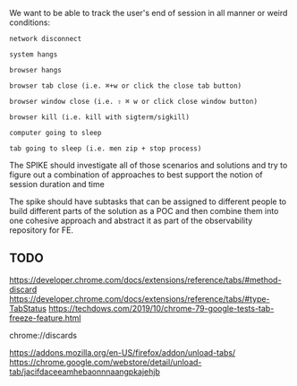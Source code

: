 We want to be able to track the user's end of session in all manner or weird conditions:

    network disconnect

    system hangs

    browser hangs

    browser tab close (i.e. ⌘+w or click the close tab button)

    browser window close (i.e. ⇧ ⌘ w or click close window button)

    browser kill (i.e. kill with sigterm/sigkill)

    computer going to sleep

    tab going to sleep (i.e. men zip + stop process)

The SPIKE should investigate all of those scenarios and solutions and try to figure out a combination of approaches to best support the notion of session duration and time

The spike should have subtasks that can be assigned to different people to build different parts of the solution as a POC and then combine them into one cohesive approach and abstract it as part of the observability repository for FE.


<!-- TODO, read and research
https://volument.com/blog/sendbeacon-is-broken
 -->

## TODO

https://developer.chrome.com/docs/extensions/reference/tabs/#method-discard
https://developer.chrome.com/docs/extensions/reference/tabs/#type-TabStatus
https://techdows.com/2019/10/chrome-79-google-tests-tab-freeze-feature.html

chrome://discards

https://addons.mozilla.org/en-US/firefox/addon/unload-tabs/
https://chrome.google.com/webstore/detail/unload-tab/jacifdaceeamhebaonnnaangpkajehjb